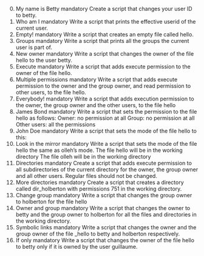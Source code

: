 0. My name is Betty mandatory
Create a script that changes your user ID to betty.
1. Who am I mandatory
Write a script that prints the effective userid of the current user.
2. Empty! mandatory
Write a script that creates an empty file called hello.
3. Groups mandatory
Write a script that prints all the groups the current user is part of.
4. New owner mandatory
Write a script that changes the owner of the file hello to the user betty.
5. Execute mandatory
Write a script that adds execute permission to the owner of the file hello.
6. Multiple permissions mandatory
Write a script that adds execute permission to the owner and the group owner, and read permission to other users, to the file hello.
7. Everybody! mandatory
Write a script that adds execution permission to the owner, the group owner and the other users, to the file hello
8. James Bond mandatory
Write a script that sets the permission to the file hello as follows:
Owner: no permission at all
Group: no permission at all
Other users: all the permissions
9. John Doe mandatory
Write a script that sets the mode of the file hello to this:
10. Look in the mirror mandatory
Write a script that sets the mode of the file hello the same as olleh’s mode.
The file hello will be in the working directory
The file olleh will be in the working directory
11. Directories mandatory
Create a script that adds execute permission to all subdirectories of the current directory for the owner, the group owner and all other users. Regular files should not be changed.
12. More directories mandatory
Create a script that creates a directory called dir_holberton with permissions 751 in the working directory.
13. Change group mandatory
Write a script that changes the group owner to holberton for the file hello
14. Owner and group mandatory
Write a script that changes the owner to betty and the group owner to holberton for all the files and directories in the working directory.
15. Symbolic links mandatory
Write a script that changes the owner and the group owner of the file _hello to betty and holberton respectively.
16. If only mandatory
Write a script that changes the owner of the file hello to betty only if it is owned by the user guillaume.
